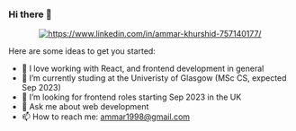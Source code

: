 ### Hi there 👋

<div id="badges" align="center">
  <a href="your-linkedin-URL">
    <img src="https://img.shields.io/badge/LinkedIn-blue?style=for-the-badge&logo=linkedin&logoColor=white" alt="https://www.linkedin.com/in/ammar-khurshid-757140177/"/>
  </a>
</div>


Here are some ideas to get you started:

- 🔭 I love working with React, and frontend development in general
- 🌱 I’m currently studing at the Univeristy of Glasgow (MSc CS, expected Sep 2023)
- 🤔 I’m looking for frontend roles starting Sep 2023 in the UK
- 💬 Ask me about web development
- 📫 How to reach me: ammar1998@gmail.com
